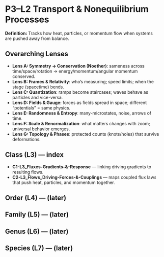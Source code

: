 # P3–L2 Transport & Nonequilibrium Processes
**Definition:** Tracks how heat, particles, or momentum flow when systems are pushed away from balance.

## Overarching Lenses

- **Lens A: Symmetry -> Conservation (Noether)**: sameness across time/space/rotation → energy/momentum/angular momentum conserved.
- **Lens B: Frames & Relativity**: who’s measuring; speed limits; when the stage (spacetime) bends.
- **Lens C: Quantization**: ramps become staircases; waves behave as particles and vice-versa.
- **Lens D: Fields & Gauge**: forces as fields spread in space; different “potentials” = same physics.
- **Lens E: Randomness & Entropy**: many-microstates, noise, arrows of time.
- **Lens F: Scale & Renormalization**: what matters changes with zoom; universal behavior emerges.
- **Lens G: Topology & Phases**: protected counts (knots/holes) that survive deformations.

## Class (L3) — index
- **C1-L3_Fluxes-Gradients-&-Response** — linking driving gradients to resulting flows.
- **C2-L3_Flows_Driving-Forces-&-Couplings** — maps coupled flux laws that push heat, particles, and momentum together.

## Order (L4) — (later)
## Family (L5) — (later)
## Genus (L6) — (later)
## Species (L7) — (later)
